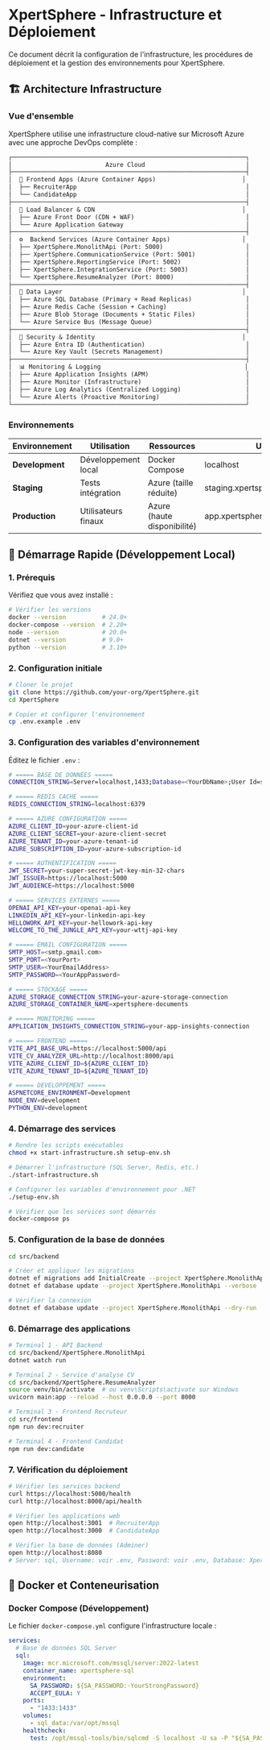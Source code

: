 # XpertSphere - Infrastructure et Déploiement

Ce document décrit la configuration de l'infrastructure, les procédures de déploiement et la gestion des environnements pour XpertSphere.

## 🏗️ Architecture Infrastructure

### Vue d'ensemble

XpertSphere utilise une infrastructure cloud-native sur Microsoft Azure avec une approche DevOps complète :

```txt
┌─────────────────────────────────────────────────────────────────┐
│                          Azure Cloud                            │
├─────────────────────────────────────────────────────────────────┤
│  📱 Frontend Apps (Azure Container Apps)                        │
│  ├── RecruiterApp                                               │
│  └── CandidateApp                                               │
├─────────────────────────────────────────────────────────────────┤
│  🔀 Load Balancer & CDN                                         │
│  ├── Azure Front Door (CDN + WAF)                               │
│  └── Azure Application Gateway                                  │
├─────────────────────────────────────────────────────────────────┤
│  ⚙️  Backend Services (Azure Container Apps)                    │
│  ├── XpertSphere.MonolithApi (Port: 5000)                       │
│  ├── XpertSphere.CommunicationService (Port: 5001)              │
│  ├── XpertSphere.ReportingService (Port: 5002)                  │
│  ├── XpertSphere.IntegrationService (Port: 5003)                │
│  └── XpertSphere.ResumeAnalyzer (Port: 8000)                    │
├─────────────────────────────────────────────────────────────────┤
│  💾 Data Layer                                                  │
│  ├── Azure SQL Database (Primary + Read Replicas)               │
│  ├── Azure Redis Cache (Session + Caching)                      │
│  ├── Azure Blob Storage (Documents + Static Files)              │
│  └── Azure Service Bus (Message Queue)                          │
├─────────────────────────────────────────────────────────────────┤
│  🔐 Security & Identity                                         │
│  ├── Azure Entra ID (Authentication)                            │
│  └── Azure Key Vault (Secrets Management)                       │
├─────────────────────────────────────────────────────────────────┤
│  📊 Monitoring & Logging                                        │
│  ├── Azure Application Insights (APM)                           │
│  ├── Azure Monitor (Infrastructure)                             │
│  ├── Azure Log Analytics (Centralized Logging)                  │
│  └── Azure Alerts (Proactive Monitoring)                        │
└─────────────────────────────────────────────────────────────────┘
```

### Environnements

| Environnement | Utilisation | Ressources | URL |
|---------------|-------------|------------|-----|
| **Development** | Développement local | Docker Compose | localhost |
| **Staging** | Tests intégration | Azure (taille réduite) | staging.xpertsphere.azure.com |
| **Production** | Utilisateurs finaux | Azure (haute disponibilité) | app.xpertsphere.com |

## 🚀 Démarrage Rapide (Développement Local)

### 1. Prérequis

Vérifiez que vous avez installé :

```bash
# Vérifier les versions
docker --version          # 24.0+
docker-compose --version  # 2.20+
node --version            # 20.0+
dotnet --version          # 9.0+
python --version          # 3.10+
```

### 2. Configuration initiale

```bash
# Cloner le projet
git clone https://github.com/your-org/XpertSphere.git
cd XpertSphere

# Copier et configurer l'environnement
cp .env.example .env
```

### 3. Configuration des variables d'environnement

Éditez le fichier `.env` :

```bash
# ===== BASE DE DONNÉES =====
CONNECTION_STRING=Server=localhost,1433;Database=<YourDbName>;User Id=sa;Password=<YourStrong@Password>;TrustServerCertificate=true;

# ===== REDIS CACHE =====
REDIS_CONNECTION_STRING=localhost:6379

# ===== AZURE CONFIGURATION =====
AZURE_CLIENT_ID=your-azure-client-id
AZURE_CLIENT_SECRET=your-azure-client-secret
AZURE_TENANT_ID=your-azure-tenant-id
AZURE_SUBSCRIPTION_ID=your-azure-subscription-id

# ===== AUTHENTIFICATION =====
JWT_SECRET=your-super-secret-jwt-key-min-32-chars
JWT_ISSUER=https://localhost:5000
JWT_AUDIENCE=https://localhost:5000

# ===== SERVICES EXTERNES =====
OPENAI_API_KEY=your-openai-api-key
LINKEDIN_API_KEY=your-linkedin-api-key
HELLOWORK_API_KEY=your-hellowork-api-key
WELCOME_TO_THE_JUNGLE_API_KEY=your-wttj-api-key

# ===== EMAIL CONFIGURATION =====
SMTP_HOST=<smtp.gmail.com>
SMTP_PORT=<YourPort>
SMTP_USER=<YourEmailAddress>
SMTP_PASSWORD=<YourAppPassword>

# ===== STOCKAGE =====
AZURE_STORAGE_CONNECTION_STRING=your-azure-storage-connection
AZURE_STORAGE_CONTAINER_NAME=xpertsphere-documents

# ===== MONITORING =====
APPLICATION_INSIGHTS_CONNECTION_STRING=your-app-insights-connection

# ===== FRONTEND =====
VITE_API_BASE_URL=https://localhost:5000/api
VITE_CV_ANALYZER_URL=http://localhost:8000/api
VITE_AZURE_CLIENT_ID=${AZURE_CLIENT_ID}
VITE_AZURE_TENANT_ID=${AZURE_TENANT_ID}

# ===== DEVELOPPEMENT =====
ASPNETCORE_ENVIRONMENT=Development
NODE_ENV=development
PYTHON_ENV=development
```

### 4. Démarrage des services

```bash
# Rendre les scripts exécutables
chmod +x start-infrastructure.sh setup-env.sh

# Démarrer l'infrastructure (SQL Server, Redis, etc.)
./start-infrastructure.sh

# Configurer les variables d'environnement pour .NET
./setup-env.sh

# Vérifier que les services sont démarrés
docker-compose ps
```

### 5. Configuration de la base de données

```bash
cd src/backend

# Créer et appliquer les migrations
dotnet ef migrations add InitialCreate --project XpertSphere.MonolithApi --verbose
dotnet ef database update --project XpertSphere.MonolithApi --verbose

# Vérifier la connexion
dotnet ef database update --project XpertSphere.MonolithApi --dry-run
```

### 6. Démarrage des applications

```bash
# Terminal 1 - API Backend
cd src/backend/XpertSphere.MonolithApi
dotnet watch run

# Terminal 2 - Service d'analyse CV
cd src/backend/XpertSphere.ResumeAnalyzer
source venv/bin/activate  # ou venv\Scripts\activate sur Windows
uvicorn main:app --reload --host 0.0.0.0 --port 8000

# Terminal 3 - Frontend Recruteur
cd src/frontend
npm run dev:recruiter

# Terminal 4 - Frontend Candidat
npm run dev:candidate
```

### 7. Vérification du déploiement

```bash
# Vérifier les services backend
curl https://localhost:5000/health
curl http://localhost:8000/api/health

# Vérifier les applications web
open http://localhost:3001  # RecruiterApp
open http://localhost:3000  # CandidateApp

# Vérifier la base de données (Adminer)
open http://localhost:8080
# Server: sql, Username: voir .env, Password: voir .env, Database: XpertSphereDb
```

## 🐳 Docker et Conteneurisation

### Docker Compose (Développement)

Le fichier `docker-compose.yml` configure l'infrastructure locale :

```yaml
services:
  # Base de données SQL Server
  sql:
    image: mcr.microsoft.com/mssql/server:2022-latest
    container_name: xpertsphere-sql
    environment:
      SA_PASSWORD: ${SA_PASSWORD:-YourStrongPassword}
      ACCEPT_EULA: Y
    ports:
      - "1433:1433"
    volumes:
      - sql_data:/var/opt/mssql
    healthcheck:
      test: /opt/mssql-tools/bin/sqlcmd -S localhost -U sa -P "${SA_PASSWORD:-YourStrongPassword}"
